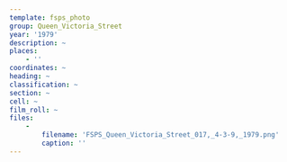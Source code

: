 ```yaml
---
template: fsps_photo
group: Queen_Victoria_Street
year: '1979'
description: ~
places:
    - ''
coordinates: ~
heading: ~
classification: ~
section: ~
cell: ~
film_roll: ~
files:
    -
        filename: 'FSPS_Queen_Victoria_Street_017,_4-3-9,_1979.png'
        caption: ''
---
```

